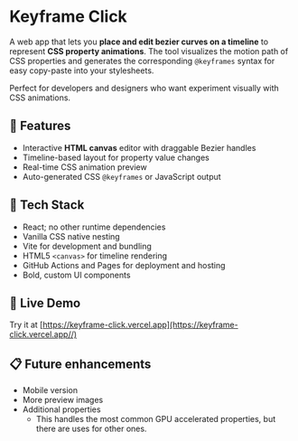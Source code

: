 # Keyframe Click

A web app that lets you **place and edit bezier curves on a timeline** to represent **CSS property animations**. The tool visualizes the motion path of CSS properties and generates the corresponding `@keyframes` syntax for easy copy-paste into your stylesheets.

Perfect for developers and designers who want experiment visually with CSS animations.

## 🚀 Features

- Interactive **HTML canvas** editor with draggable Bezier handles
- Timeline-based layout for property value changes
- Real-time CSS animation preview
- Auto-generated CSS `@keyframes` or JavaScript output

## 🧰 Tech Stack

- React; no other runtime dependencies
- Vanilla CSS native nesting
- Vite for development and bundling
- HTML5 `<canvas>` for timeline rendering
- GitHub Actions and Pages for deployment and hosting
- Bold, custom UI components

## 🧪 Live Demo

Try it at [https://keyframe-click.vercel.app](https://keyframe-click.vercel.app//)

## 📋 Future enhancements

- Mobile version
- More preview images
- Additional properties
  - This handles the most common GPU accelerated properties, but there are uses for other ones.
